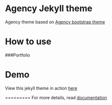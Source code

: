 Agency Jekyll theme
====================

Agency theme based on [Agency bootstrap theme ](https://startbootstrap.com/template-overviews/agency/)

# How to use

###Portfolio 


# Demo

View this jekyll theme in action [here](https://y7kim.github.io/agency-jekyll-theme)

=========
For more details, read [documentation](http://jekyllrb.com/)
